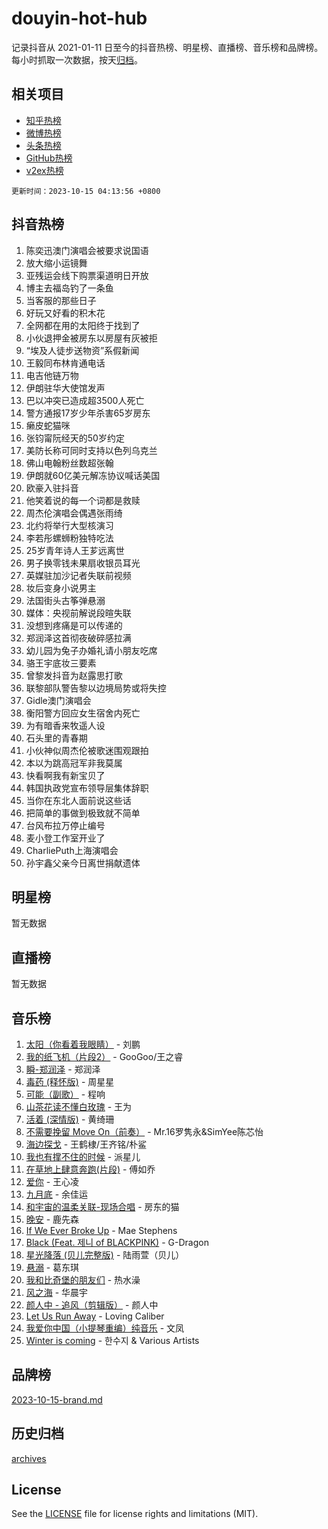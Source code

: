 # douyin-hot-hub

记录抖音从 2021-01-11 日至今的抖音热榜、明星榜、直播榜、音乐榜和品牌榜。每小时抓取一次数据，按天[归档](archives)。

## 相关项目

- [知乎热榜](https://github.com/lonnyzhang423/zhihu-hot-hub)
- [微博热榜](https://github.com/lonnyzhang423/weibo-hot-hub)
- [头条热榜](https://github.com/lonnyzhang423/toutiao-hot-hub)
- [GitHub热榜](https://github.com/lonnyzhang423/github-hot-hub)
- [v2ex热榜](https://github.com/lonnyzhang423/v2ex-hot-hub)


`更新时间：2023-10-15 04:13:56 +0800`

## 抖音热榜

1. 陈奕迅澳门演唱会被要求说国语
1. 放大缩小运镜舞
1. 亚残运会线下购票渠道明日开放
1. 博主去福岛钓了一条鱼
1. 当客服的那些日子
1. 好玩又好看的积木花
1. 全网都在用的太阳终于找到了
1. 小伙退押金被房东以房屋有灰被拒
1. “埃及人徒步送物资”系假新闻
1. 王毅同布林肯通电话
1. 电吉他链万物
1. 伊朗驻华大使馆发声
1. 巴以冲突已造成超3500人死亡
1. 警方通报17岁少年杀害65岁房东
1. 癞皮蛇猫咪
1. 张钧甯阮经天的50岁约定
1. 美防长称可同时支持以色列乌克兰
1. 佛山电翰粉丝数超张翰
1. 伊朗就60亿美元解冻协议喊话美国
1. 欧豪入驻抖音
1. 他笑着说的每一个词都是救赎
1. 周杰伦演唱会偶遇张雨绮
1. 北约将举行大型核演习
1. 李若彤螺蛳粉独特吃法
1. 25岁青年诗人王芗远离世
1. 男子换零钱未果扇收银员耳光
1. 英媒驻加沙记者失联前视频
1. 妆后变身小说男主
1. 法国街头古筝弹悬溺
1. 媒体：央视前解说段暄失联
1. 没想到疼痛是可以传递的
1. 郑润泽这首彻夜破碎感拉满
1. 幼儿园为兔子办婚礼请小朋友吃席
1. 骆王宇底妆三要素
1. 曾黎发抖音为赵露思打歌
1. 联黎部队警告黎以边境局势或将失控
1. Gidle澳门演唱会
1. 衡阳警方回应女生宿舍内死亡
1. 为有暗香来牧遥人设
1. 石头里的青春期
1. 小伙神似周杰伦被歌迷围观跟拍
1. 本以为跳高冠军非我莫属
1. 快看啊我有新宝贝了
1. 韩国执政党宣布领导层集体辞职
1. 当你在东北人面前说这些话
1. 把简单的事做到极致就不简单
1. 台风布拉万停止编号
1. 麦小登工作室开业了
1. CharliePuth上海演唱会
1. 孙宇鑫父亲今日离世捐献遗体

## 明星榜

暂无数据

## 直播榜

暂无数据

## 音乐榜

1. [太阳（你看着我眼睛）](https://sf6-cdn-tos.douyinstatic.com/obj/tos-cn-ve-2774/ogWbyIQnlBFImVbeDocRdCIYtBHlbJXgfZMvgz) - 刘鹏
1. [我的纸飞机（片段2）](https://sf6-cdn-tos.douyinstatic.com/obj/tos-cn-ve-2774/oM2ZrKcg2CD5AeRB2gkeXOFB1IxAGJdZPazYHf) - GooGoo/王之睿
1. [瞬-郑润泽](https://sf3-cdn-tos.douyinstatic.com/obj/tos-cn-ve-2774/oYXHIohzvbNAzBhHgyksWpRM4bfkDsBdBDAynw) - 郑润泽
1. [毒药 (释怀版)](https://sf3-cdn-tos.douyinstatic.com/obj/tos-cn-ve-2774/oYILMEAzspdZBIzy4frJNB8ZHPHWAhiwowd4Ad) - 周星星
1. [可能（副歌）](https://sf3-cdn-tos.douyinstatic.com/obj/tos-cn-ve-2774/cde1731888894259b333569393c2fb51) - 程响
1. [山茶花读不懂白玫瑰](https://sf3-cdn-tos.douyinstatic.com/obj/tos-cn-ve-2774/osfn8B7DktrRHEPJgPCfDbw7QDQEkwC16BxZg9) - 王为
1. [活着 (深情版)](https://sf6-cdn-tos.douyinstatic.com/obj/tos-cn-ve-2774/oY8r2TelECK2BPZbDCj8xZKBQfPbwQyCt1cggn) - 黄绮珊
1. [不需要挽留 Move On（前奏）](https://sf6-cdn-tos.douyinstatic.com/obj/tos-cn-ve-2774/ooCBhgCCkF4nExzQL9WZSUbitfA8IsDkgQIYhe) - Mr.16罗隽永&SimYee陈芯怡
1. [海边探戈](https://sf3-cdn-tos.douyinstatic.com/obj/tos-cn-ve-2774/os9gE0VQCGqt6VQkZDyBBYvfSDY0QFe3vVmubn) - 王鹤棣/王齐铭/朴鲨
1. [我也有撑不住的时候](https://sf3-cdn-tos.douyinstatic.com/obj/tos-cn-ve-2774/okmtBE1dkIBhwxeiBJeDgQnQtICZWIJUI2bjQr) - 派星儿
1. [在草地上肆意奔跑(片段)](https://sf3-cdn-tos.douyinstatic.com/obj/tos-cn-ve-2774/8831d494742f45dabdfa8adb8b817259) - 傅如乔
1. [爱你](https://sf3-cdn-tos.douyinstatic.com/obj/tos-cn-ve-2774/oEfyTFYX4gOL9DMKAJebDCAASw8hYVIXz1nYaf) - 王心凌
1. [九月底](https://sf3-cdn-tos.douyinstatic.com/obj/tos-cn-ve-2774/oMfewG4PDTFhF8iz3OGQ7ABH5i6fCgnMaoCbzZ) - 余佳运
1. [和宇宙的温柔关联-现场合唱](https://sf3-cdn-tos.douyinstatic.com/obj/tos-cn-ve-2774/o0hONGDYQBgk0e5bqDeQOonVmncA6tC2nBwZLT) - 房东的猫
1. [晚安](https://sf6-cdn-tos.douyinstatic.com/obj/tos-cn-ve-2774/a724c5e224464218839820f4e4fd632f) - 鹿先森
1. [If We Ever Broke Up](https://sf6-cdn-tos.douyinstatic.com/obj/tos-cn-ve-2774/o8onj5HDk0ImtBmO0URBfeyCDXQJMYkQ1gb8Zy) - Mae Stephens
1. [Black (Feat. 제니 of BLACKPINK)](https://sf3-cdn-tos.douyinstatic.com/obj/tos-cn-ve-2774/2eb92e2debbe4fe0a552bc099aef7f28) - G-Dragon
1. [星光降落 (贝儿完整版)](https://sf6-cdn-tos.douyinstatic.com/obj/tos-cn-ve-2774/okwB9hAwyAtsFFkFBzAX1hOOfQuIoMNs0W2Mwr) - 陆雨萱（贝儿）
1. [悬溺](https://sf3-cdn-tos.douyinstatic.com/obj/tos-cn-ve-2774/f3b6cc53d2e944beb7094a3ff01b4e03) - 葛东琪
1. [我和比奇堡的朋友们](https://sf3-cdn-tos.douyinstatic.com/obj/tos-cn-ve-2774/f0505db981ea4a6d91453a15924a82aa) - 热水澡
1. [风之海](https://sf6-cdn-tos.douyinstatic.com/obj/tos-cn-ve-2774/oInqZ2gFbCQvB6wZNnZlJpBcfDBQ8t1e1XwYAi) - 华晨宇
1. [颜人中 - 追风（剪辑版）](https://sf6-cdn-tos.douyinstatic.com/obj/tos-cn-ve-2774/9107f711ded6416ab3279a81d71597f7) - 颜人中
1. [Let Us Run Away](https://sf6-cdn-tos.douyinstatic.com/obj/tos-cn-ve-2774/a9a280d910044fb0b9f4f74b0b27e854) - Loving Caliber
1. [我爱你中国（小提琴重编）纯音乐](https://sf6-cdn-tos.douyinstatic.com/obj/tos-cn-ve-2774/362de867442c4051acadb0a43fd60af8) - 文凤
1. [Winter is coming](https://sf6-cdn-tos.douyinstatic.com/obj/tos-cn-ve-2774/0a6c12efb2d84f2ba9a243d4e1eebb4e) - 한수지 & Various Artists

## 品牌榜

[2023-10-15-brand.md](archives/2023-10-15-brand.md)

## 历史归档

[archives](archives)

## License

See the [LICENSE](LICENSE) file for license rights and limitations (MIT).
